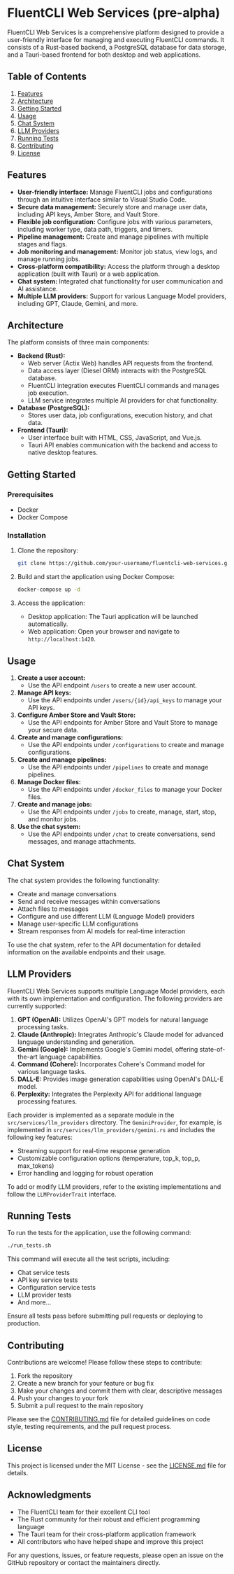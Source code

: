 # FluentCLI Web Services (pre-alpha)

FluentCLI Web Services is a comprehensive platform designed to provide a user-friendly interface for managing and executing FluentCLI commands. It consists of a Rust-based backend, a PostgreSQL database for data storage, and a Tauri-based frontend for both desktop and web applications.

## Table of Contents

1. [Features](#features)
2. [Architecture](#architecture)
3. [Getting Started](#getting-started)
4. [Usage](#usage)
5. [Chat System](#chat-system)
6. [LLM Providers](#llm-providers)
7. [Running Tests](#running-tests)
8. [Contributing](#contributing)
9. [License](#license)

## Features

* **User-friendly interface:** Manage FluentCLI jobs and configurations through an intuitive interface similar to Visual Studio Code.
* **Secure data management:** Securely store and manage user data, including API keys, Amber Store, and Vault Store.
* **Flexible job configuration:** Configure jobs with various parameters, including worker type, data path, triggers, and timers.
* **Pipeline management:** Create and manage pipelines with multiple stages and flags.
* **Job monitoring and management:** Monitor job status, view logs, and manage running jobs.
* **Cross-platform compatibility:** Access the platform through a desktop application (built with Tauri) or a web application.
* **Chat system:** Integrated chat functionality for user communication and AI assistance.
* **Multiple LLM providers:** Support for various Language Model providers, including GPT, Claude, Gemini, and more.

## Architecture

The platform consists of three main components:

* **Backend (Rust):**
  * Web server (Actix Web) handles API requests from the frontend.
  * Data access layer (Diesel ORM) interacts with the PostgreSQL database.
  * FluentCLI integration executes FluentCLI commands and manages job execution.
  * LLM service integrates multiple AI providers for chat functionality.
* **Database (PostgreSQL):**
  * Stores user data, job configurations, execution history, and chat data.
* **Frontend (Tauri):**
  * User interface built with HTML, CSS, JavaScript, and Vue.js.
  * Tauri API enables communication with the backend and access to native desktop features.

## Getting Started

### Prerequisites

* Docker
* Docker Compose

### Installation

1. Clone the repository:

   ```bash
   git clone https://github.com/your-username/fluentcli-web-services.git
   ```

2. Build and start the application using Docker Compose:

   ```bash
   docker-compose up -d
   ```

3. Access the application:
   * Desktop application: The Tauri application will be launched automatically.
   * Web application: Open your browser and navigate to `http://localhost:1420`.

## Usage

1. **Create a user account:**
   * Use the API endpoint `/users` to create a new user account.
2. **Manage API keys:**
   * Use the API endpoints under `/users/{id}/api_keys` to manage your API keys.
3. **Configure Amber Store and Vault Store:**
   * Use the API endpoints for Amber Store and Vault Store to manage your secure data.
4. **Create and manage configurations:**
   * Use the API endpoints under `/configurations` to create and manage configurations.
5. **Create and manage pipelines:**
   * Use the API endpoints under `/pipelines` to create and manage pipelines.
6. **Manage Docker files:**
   * Use the API endpoints under `/docker_files` to manage your Docker files.
7. **Create and manage jobs:**
   * Use the API endpoints under `/jobs` to create, manage, start, stop, and monitor jobs.
8. **Use the chat system:**
   * Use the API endpoints under `/chat` to create conversations, send messages, and manage attachments.

## Chat System

The chat system provides the following functionality:

* Create and manage conversations
* Send and receive messages within conversations
* Attach files to messages
* Configure and use different LLM (Language Model) providers
* Manage user-specific LLM configurations
* Stream responses from AI models for real-time interaction

To use the chat system, refer to the API documentation for detailed information on the available endpoints and their usage.

## LLM Providers

FluentCLI Web Services supports multiple Language Model providers, each with its own implementation and configuration. The following providers are currently supported:

1. **GPT (OpenAI):** Utilizes OpenAI's GPT models for natural language processing tasks.
2. **Claude (Anthropic):** Integrates Anthropic's Claude model for advanced language understanding and generation.
3. **Gemini (Google):** Implements Google's Gemini model, offering state-of-the-art language capabilities.
4. **Command (Cohere):** Incorporates Cohere's Command model for various language tasks.
5. **DALL-E:** Provides image generation capabilities using OpenAI's DALL-E model.
6. **Perplexity:** Integrates the Perplexity API for additional language processing features.

Each provider is implemented as a separate module in the `src/services/llm_providers` directory. The `GeminiProvider`, for example, is implemented in `src/services/llm_providers/gemini.rs` and includes the following key features:

* Streaming support for real-time response generation
* Customizable configuration options (temperature, top_k, top_p, max_tokens)
* Error handling and logging for robust operation

To add or modify LLM providers, refer to the existing implementations and follow the `LLMProviderTrait` interface.

## Running Tests

To run the tests for the application, use the following command:

```bash
./run_tests.sh
```

This command will execute all the test scripts, including:

* Chat service tests
* API key service tests
* Configuration service tests
* LLM provider tests
* And more...

Ensure all tests pass before submitting pull requests or deploying to production.

## Contributing

Contributions are welcome! Please follow these steps to contribute:

1. Fork the repository
2. Create a new branch for your feature or bug fix
3. Make your changes and commit them with clear, descriptive messages
4. Push your changes to your fork
5. Submit a pull request to the main repository

Please see the [CONTRIBUTING.md](CONTRIBUTING.md) file for detailed guidelines on code style, testing requirements, and the pull request process.

## License

This project is licensed under the MIT License - see the [LICENSE.md](LICENSE.md) file for details.

## Acknowledgments

* The FluentCLI team for their excellent CLI tool
* The Rust community for their robust and efficient programming language
* The Tauri team for their cross-platform application framework
* All contributors who have helped shape and improve this project

For any questions, issues, or feature requests, please open an issue on the GitHub repository or contact the maintainers directly.
